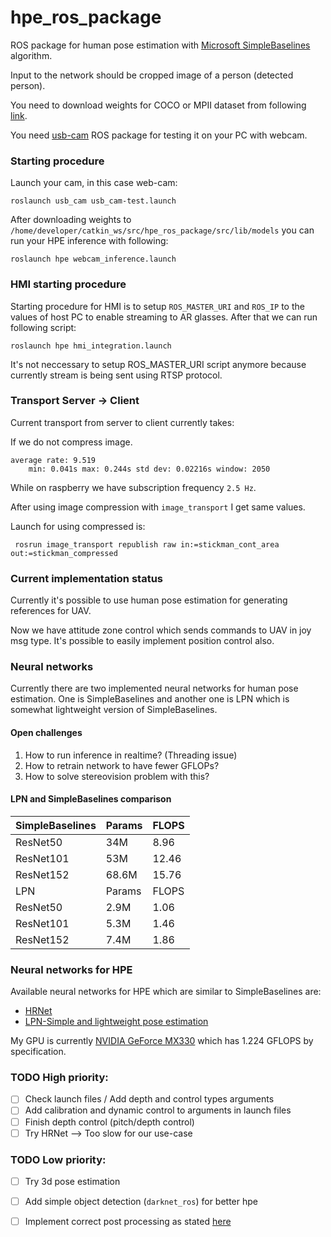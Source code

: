 # hpe_ros_package


ROS package for human pose estimation with [Microsoft SimpleBaselines](https://github.com/microsoft/human-pose-estimation.pytorch) algorithm.

Input to the network should be cropped image of a person (detected person). 


You need to download weights for COCO or MPII dataset from following [link](https://onedrive.live.com/?authkey=%21AKqtqKs162Z5W7g&id=56B9F9C97F261712%2110692&cid=56B9F9C97F261712). 

You need [usb-cam](https://github.com/ros-drivers/usb_cam) ROS package for testing it on your PC with webcam. 

### Starting procedure

Launch your cam, in this case web-cam: 
```
roslaunch usb_cam usb_cam-test.launch 
``` 
After downloading weights to `/home/developer/catkin_ws/src/hpe_ros_package/src/lib/models` you can run your HPE inference 
with following: 
```
roslaunch hpe webcam_inference.launch
```

### HMI starting procedure 

Starting procedure for HMI is to setup `ROS_MASTER_URI` and `ROS_IP` to the values of host PC to enable 
streaming to AR glasses. 
After that we can run following script: 

```
roslaunch hpe hmi_integration.launch 
```

It's not neccessary to setup ROS_MASTER_URI script anymore because currently stream is being sent using RTSP protocol. 


### Transport Server -> Client 

Current transport from server to client currently takes:

If we do not compress image. 

```
average rate: 9.519
	min: 0.041s max: 0.244s std dev: 0.02216s window: 2050

```

While on raspberry we have subscription frequency `2.5 Hz`. 

After using image compression with `image_transport` I get same values. 

Launch for using compressed is: 
```
 rosrun image_transport republish raw in:=stickman_cont_area out:=stickman_compressed
```

### Current implementation status 

Currently it's possible to use human pose estimation for generating references for UAV. 

Now we have attitude zone control which sends commands to UAV in joy msg type. 
It's possible to easily implement position control also. 

### Neural networks 

Currently there are two implemented neural networks for human pose estimation. 
One is SimpleBaselines and another one is LPN which is somewhat lightweight 
version of SimpleBaselines. 

#### Open challenges

1. How to run inference in realtime? (Threading issue) 
2. How to retrain network to have fewer GFLOPs? 
3. How to solve stereovision problem with this? 

#### LPN and SimpleBaselines comparison 

| SimpleBaselines | Params | FLOPS |
| ----------- | -----------|------------|
| ResNet50    | 34M        | 8.96       |
| ResNet101   | 53M        | 12.46      |
| ResNet152   | 68.6M      | 15.76      |
| LPN |Params | FLOPS | 
|ResNet50 |  2.9M  | 1.06 |
|ResNet101 | 5.3M  | 1.46  |
|ResNet152 | 7.4M  | 1.86  |

### Neural networks for HPE

Available neural networks for HPE which are similar to SimpleBaselines are: 
 - [HRNet](https://github.com/HRNet) 
 - [LPN-Simple and lightweight pose estimation](https://github.com/zhang943/lpn-pytorch) 

My GPU is currently [NVIDIA GeForce MX330](https://www.techpowerup.com/gpu-specs/geforce-mx330.c3493) 
which has 1.224 GFLOPS by specification. 


### TODO High priority: 

 - [ ] Check launch files / Add depth and control types arguments 
 - [ ] Add calibration and dynamic control to arguments in launch files
 - [ ] Finish depth control (pitch/depth control)
 - [ ] Try HRNet --> Too slow for our use-case 

### TODO Low priority: 

 - [ ] Try 3d pose estimation 
 - [ ] Add simple object detection (`darknet_ros`) for better hpe  
 - [ ] Implement correct post processing as stated [here](https://github.com/microsoft/human-pose-estimation.pytorch/issues/26) 
 
